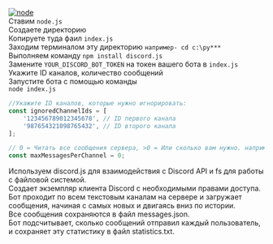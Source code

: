 [![node](https://img.shields.io/badge/Node.js-339933?logo=node.js&logoColor=white)](https://nodejs.org/en)\
Ставим ```node.js```\
Создаете директорию \
Копируете туда фаил ```index.js```\
Заходим терминалом эту директорию ```например- cd c:\py*** ```\
Выполняем команду ```npm install discord.js```\
Замените ```YOUR_DISCORD_BOT_TOKEN``` на токен вашего бота в ```index.js```\
Укажите ID каналов, количество сообщений\
Запустите бота с помощью команды\
```node index.js```

```js
//Укажите ID каналов, которые нужно игнорировать:
const ignoredChannelIds = [
    '123456789012345678', // ID первого канала
    '987654321098765432', // ID второго канала
];
```

```js
// 0 = Читать все сообщения сервера, >0 = Или сколько вам нужно. например только 1000
const maxMessagesPerChannel = 0;
```

Используем discord.js для взаимодействия с Discord API и fs для работы с файловой системой.\
Создает экземпляр клиента Discord с необходимыми правами доступа.\
Бот проходит по всем текстовым каналам на сервере и загружает сообщения, начиная с самых новых и двигаясь вниз по истории.\
Все сообщения сохраняются в файл messages.json.\
Бот подсчитывает, сколько сообщений отправил каждый пользователь, и сохраняет эту статистику в файл statistics.txt.
